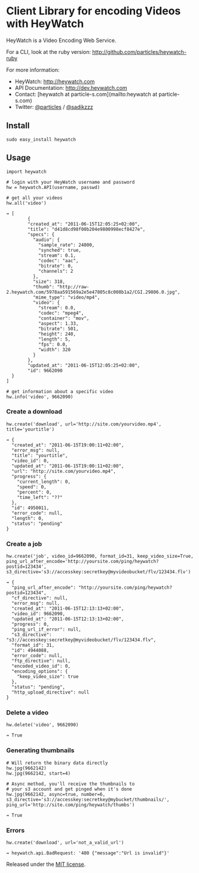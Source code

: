 # Client Library for encoding Videos with HeyWatch #

HeyWatch is a Video Encoding Web Service.

For a CLI, look at the ruby version: http://github.com/particles/heywatch-ruby

For more information:

* HeyWatch: http://heywatch.com 
* API Documentation: http://dev.heywatch.com
* Contact: [heywatch at particle-s.com](mailto:heywatch at particle-s.com)
* Twitter: [@particles](http://twitter.com/particles) / [@sadikzzz](http://twitter.com/sadikzzz)

## Install ##

	sudo easy_install heywatch

## Usage ##

	import heywatch
	
	# login with your HeyWatch username and password
	hw = heywatch.API(username, passwd)
	
	# get all your videos
	hw.all('video')
	
	➔ [
			{
	    	"created_at": "2011-06-15T12:05:25+02:00",
		    "title": "d41d8cd98f00b204e9800998ecf8427e",
		    "specs": {
		      "audio": {
		        "sample_rate": 24000,
		        "synched": true,
		        "stream": 0.1,
		        "codec": "aac",
		        "bitrate": 0,
		        "channels": 2
		      },
		      "size": 318,
		      "thumb": "http://raw-2.heywatch.com/5978aa591569a2e5e47805c8c008b1a2/CGI.29806.0.jpg",
		      "mime_type": "video/mp4",
		      "video": {
		        "stream": 0.0,
		        "codec": "mpeg4",
		        "container": "mov",
		        "aspect": 1.33,
		        "bitrate": 501,
		        "height": 240,
		        "length": 5,
		        "fps": 0.0,
		        "width": 320
		      }
		    },
		    "updated_at": "2011-06-15T12:05:25+02:00",
		    "id": 9662090
	  }
	]
	
	# get information about a specific video
	hw.info('video', 9662090)

### Create a download ###

	hw.create('download', url='http://site.com/yourvideo.mp4', title='yourtitle')

	➔ {
	  "created_at": "2011-06-15T19:00:11+02:00",
	  "error_msg": null,
	  "title": "yourtitle",
	  "video_id": 0,
	  "updated_at": "2011-06-15T19:00:11+02:00",
	  "url": "http://site.com/yourvideo.mp4",
	  "progress": {
	    "current_length": 0,
	    "speed": 0,
	    "percent": 0,
	    "time_left": "??"
	  },
	  "id": 4950011,
	  "error_code": null,
	  "length": 0,
	  "status": "pending"
	}

### Create a job ###
	
	hw.create('job', video_id=9662090, format_id=31, keep_video_size=True, ping_url_after_encode='http://yoursite.com/ping/heywatch?postid=123434', s3_directive='s3://accesskey:secretkey@myvideobucket/flv/123434.flv')
	
	➔ {
	  "ping_url_after_encode": "http://yoursite.com/ping/heywatch?postid=123434",
	  "cf_directive": null,
	  "error_msg": null,
	  "created_at": "2011-06-15T12:13:13+02:00",
	  "video_id": 9662090,
	  "updated_at": "2011-06-15T12:13:13+02:00",
	  "progress": 0,
	  "ping_url_if_error": null,
	  "s3_directive": "s3://accesskey:secretkey@myvideobucket/flv/123434.flv",
	  "format_id": 31,
	  "id": 4944088,
	  "error_code": null,
	  "ftp_directive": null,
	  "encoded_video_id": 0,
	  "encoding_options": {
	    "keep_video_size": true
	  },
	  "status": "pending",
	  "http_upload_directive": null
	}
	
### Delete a video ###

	hw.delete('video', 9662090)
	
	➔ True
	
### Generating thumbnails ###

	# Will return the binary data directly
	hw.jpg(9662142)
	hw.jpg(9662142, start=4)
	
	# Async method, you'll receive the thumbnails to 
	# your s3 account and get pinged when it's done
	hw.jpg(9662142, async=true, number=6, s3_directive='s3://accesskey:secretkey@mybucket/thumbnails/', ping_url='http://site.com/ping/heywatch/thumbs')
	
	➔ True

### Errors ###

	hw.create('download', url='not_a_valid_url')
	
	➔ heywatch.api.BadRequest: '400 {"message":"Url is invalid"}'

Released under the [MIT license](http://www.opensource.org/licenses/mit-license.php).